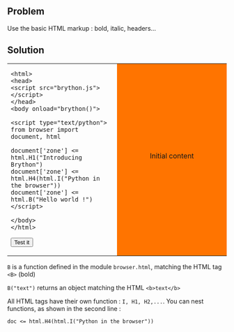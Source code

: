 Problem
-------

Use the basic HTML markup : bold, italic, headers...


Solution
--------


<table width="100%">
<tr>
<td style="width:50%;">

    <html>
    <head>
    <script src="brython.js"></script>
    </head>
    <body onload="brython()">
    
    <script type="text/python">
    from browser import document, html
    
    document['zone'] <= html.H1("Introducing Brython")
    document['zone'] <= html.H4(html.I("Python in the browser"))
    document['zone'] <= html.B("Hello world !")
    </script>
    
    </body>
    </html>

<button id="fill_zone">Test it</button>
</td>
<td id="zone" style="background-color:#FF7400;text-align:center;">Initial content<p>
</td>
</tr>
</table>

<script type="text/python3">
from browser import document, html

def fill_zone(ev):
    document['zone'] <= html.H1("Introducing Brython")
    document['zone'] <= html.H4(html.I("Python in the browser"))
    document['zone'] <= html.B("Hello world !")

document['fill_zone'].bind('click', fill_zone)
</script>

`B` is a function defined in the module `browser.html`, matching the HTML tag `<B>` (bold)

`B("text")` returns an object matching the HTML `<b>text</b>`

All HTML tags have their own function : `I, H1, H2,...`. You can nest functions, as shown in the second line :

    doc <= html.H4(html.I("Python in the browser"))

